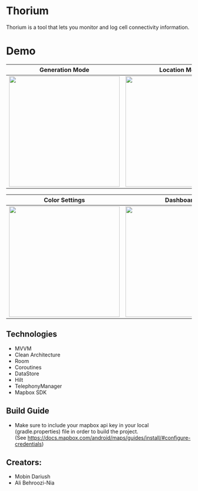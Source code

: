 

# Thorium
Thorium is a tool that lets you monitor and log cell connectivity information.

# Demo
Generation Mode             |  Location Mode           |    Strength Mode
:-------------------------:|:-------------------------:|:--------------------:
<img width=300 src="https://user-images.githubusercontent.com/34644374/123512406-8fc18a00-d69c-11eb-9ac8-ce939fe64c5d.jpg"/> |  <img width=300 src="https://user-images.githubusercontent.com/34644374/123512408-90f2b700-d69c-11eb-82b1-917b35dc9b6b.jpg"/> |<img width=300 src="https://user-images.githubusercontent.com/34644374/123512410-93551100-d69c-11eb-89f2-90963e69e8bf.jpg"/>

Color Settings             |  Dashboard           |    Log Details
:-------------------------:|:-------------------------:|:--------------------:
<img width=300 src="https://user-images.githubusercontent.com/34644374/123512409-92bc7a80-d69c-11eb-8e66-26cba99d24c4.jpg"/> |  <img width=300 src="https://user-images.githubusercontent.com/34644374/123512728-5be76400-d69e-11eb-8ee5-5cb9e984a17b.jpg"/> |<img width=300 src="https://user-images.githubusercontent.com/34644374/123512404-8e905d00-d69c-11eb-973d-42f6b655c003.jpg"/>

## Technologies
- MVVM
- Clean Architecture
- Room
- Coroutines
- DataStore
- Hilt
- TelephonyManager
- Mapbox SDK

## Build Guide
* Make sure to include your mapbox api key in your local (gradle.properties) file in order to build the project. \
(See https://docs.mapbox.com/android/maps/guides/install/#configure-credentials)

## Creators:
- Mobin Dariush
- Ali Behroozi-Nia

